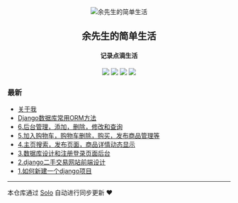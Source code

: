 <p align="center"><img alt="余先生的简单生活" src="https://imgsoul.com/images/2019/11/05/KZFY.png"></p><h2 align="center">
余先生的简单生活
</h2>

<h4 align="center">记录点滴生活</h4>
<p align="center"><a title="余先生的简单生活" target="_blank" href="https://github.com/yuhaoyang510/solo-blog"><img src="https://img.shields.io/github/last-commit/yuhaoyang510/solo-blog.svg?style=flat-square&color=FF9900"></a>
<a title="GitHub repo size in bytes" target="_blank" href="https://github.com/yuhaoyang510/solo-blog"><img src="https://img.shields.io/github/repo-size/yuhaoyang510/solo-blog.svg?style=flat-square"></a>
<a title="Solo Version" target="_blank" href="https://github.com/b3log/solo/releases"><img src="https://img.shields.io/badge/solo-3.6.6-f1e05a.svg?style=flat-square&color=blueviolet"></a>
<a title="Hits" target="_blank" href="https://github.com/b3log/hits"><img src="https://hits.b3log.org/yuhaoyang510/solo-blog.svg"></a></p>

### 最新

* [关于我](https://www.purelives.cn/articles/2019/11/05/1572966603214.html)
* [Django数据库常用ORM方法](https://www.purelives.cn/articles/2019/11/05/1572959699078.html)
* [6.后台管理，添加，删除，修改和查询](https://www.purelives.cn/articles/2019/11/05/1572946098277.html)
* [5.加入购物车，购物车删除，购买，发布商品管理等](https://www.purelives.cn/articles/2019/11/05/1572945433074.html)
* [4.主页搜索，发布页面，商品详情动态显示](https://www.purelives.cn/articles/2019/11/05/1572945228076.html)
* [3.数据库设计和注册登录页面后台](https://www.purelives.cn/articles/2019/11/05/1572944442788.html)
* [2.django二手交易网站前端设计](https://www.purelives.cn/articles/2019/11/05/1572939980887.html)
* [1.如何新建一个django项目](https://www.purelives.cn/articles/2019/11/04/1572855297180.html)



---

本仓库通过 [Solo](https://github.com/b3log/solo) 自动进行同步更新 ❤️ 